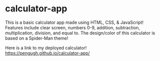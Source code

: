 # calculator-app
This is a basic calculator app made using HTML, CSS, & JavaScript!
Features include clear screen, numbers 0-9, addition, subtraction, multiplication, division, and equal to.
The design/color of this calculator is based on a Spider-Man theme!

Here is a link to my deployed calculator!
https://pengugh.github.io/calculator-app/